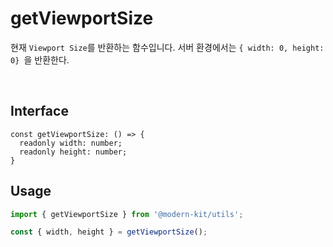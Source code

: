 # getViewportSize

현재 `Viewport Size`를 반환하는 함수입니다.
서버 환경에서는 `{ width: 0, height: 0} `을 반환한다.

<br />

## Interface
```tsx
const getViewportSize: () => {
  readonly width: number;
  readonly height: number;
}
```

## Usage
```ts
import { getViewportSize } from '@modern-kit/utils';

const { width, height } = getViewportSize();
```